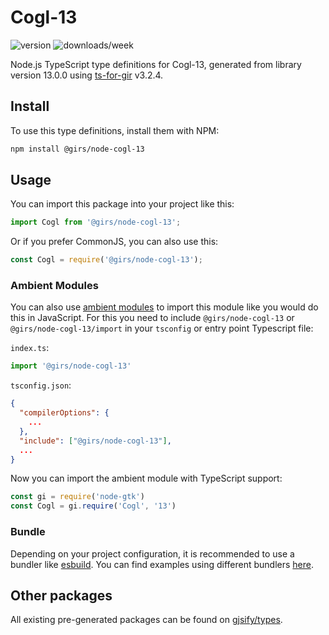 
# Cogl-13

![version](https://img.shields.io/npm/v/@girs/node-cogl-13)
![downloads/week](https://img.shields.io/npm/dw/@girs/node-cogl-13)


Node.js TypeScript type definitions for Cogl-13, generated from library version 13.0.0 using [ts-for-gir](https://github.com/gjsify/ts-for-gir) v3.2.4.


## Install

To use this type definitions, install them with NPM:
```bash
npm install @girs/node-cogl-13
```

## Usage

You can import this package into your project like this:
```ts
import Cogl from '@girs/node-cogl-13';
```

Or if you prefer CommonJS, you can also use this:
```ts
const Cogl = require('@girs/node-cogl-13');
```

### Ambient Modules

You can also use [ambient modules](https://github.com/gjsify/ts-for-gir/tree/main/packages/cli#ambient-modules) to import this module like you would do this in JavaScript.
For this you need to include `@girs/node-cogl-13` or `@girs/node-cogl-13/import` in your `tsconfig` or entry point Typescript file:

`index.ts`:
```ts
import '@girs/node-cogl-13'
```

`tsconfig.json`:
```json
{
  "compilerOptions": {
    ...
  },
  "include": ["@girs/node-cogl-13"],
  ...
}
```

Now you can import the ambient module with TypeScript support: 

```ts
const gi = require('node-gtk')
const Cogl = gi.require('Cogl', '13')
```


### Bundle

Depending on your project configuration, it is recommended to use a bundler like [esbuild](https://esbuild.github.io/). You can find examples using different bundlers [here](https://github.com/gjsify/ts-for-gir/tree/main/examples).

## Other packages

All existing pre-generated packages can be found on [gjsify/types](https://github.com/gjsify/types).

